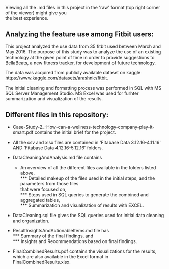 Viewing all the .md files in this project in the 'raw' format (top right corner of the viewer) might give you   
the best experience.  

Analyzing the feature use among Fitbit users:  
----------------------------------------------- 
  
This project analyzed the use data from 35 fitbit used between March and May 2016. 
The purpose of this study was to analyze the use of an existing technology at the given point of time 
in order to provide suggestions to BellaBeats, a new fitness tracker, for development of future technology.
  
The data was acquired from publicly available dataset on kaggle https://www.kaggle.com/datasets/arashnic/fitbit.
  
The initial cleaning and formatting process was performed in SQL with MS SQL Server Management Studio.
MS Excel was used for furhter summarization and visualization of the results.
  
Different files in this repository:  
------------------------------------    
 * Case-Study-2_-How-can-a-wellness-technology-company-play-it-smart.pdf contains the initial brief for the project.
 
 * All the csv and xlsx files are contained in 'Fitabase Data 3.12.16-4.11.16' AND 'Fitabase Data 4.12.16-5.12.16' folders.
  
 * DataCleaningAndAnalysis.md file contains  
    * An overview of all the different files available in the folders listed above,  
	*** Detailed makeup of the files used in the initial steps, and the parameters from those files  
	    that were focused on,  
	*** Steps used in SQL queries to generate the combined and aggregated tables,  
	*** Summarization and visualization of results with EXCEL.  
  
 * DataCleaning.sql file gives the SQL queries used for initial data cleaning and organization.

 * ResultInsightsAndActionableItems.md file has  
	*** Summary of the final findings, and  
	*** Insights and Recommendations based on final findings.  
  
 * FinalCombinedResults.pdf contains the visualizations for the results, which are also available in the Excel format in FinalCombinedResults.xlsx.   


